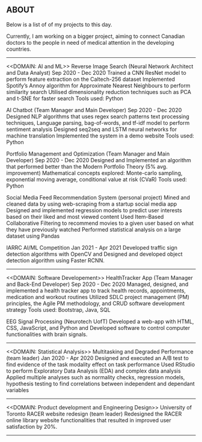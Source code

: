 ABOUT
------------------------------------------------------------------------------------------------------------------------------------------------------
Below is a list of of my projects to this day. 

Currently, I am working on a bigger project, aiming to connect Canadian doctors to the people in need of medical attention in the developing countries.

------------------------------------------------------------------------------------------------------------------------------------------------------
<<DOMAIN: AI and ML>>
Reverse Image Search (Neural Network Architect and Data Analyst)				                                                        Sep 2020 - Dec 2020
Trained a CNN ResNet model to perform feature extraction on the Caltech-256 dataset
Implemented Spotify’s Annoy algorithm for Approximate Nearest Neighbours to perform similarity search
Utilised dimensionality reduction techniques such as PCA and t-SNE for faster search
Tools used: Python

AI Chatbot (Team Manager and Main Developer)						                                                                        Sep 2020 - Dec 2020
Designed NLP algorithms that uses regex search patterns text processing techniques, Language parsing, bag-of-words, and tf-idf model to perform sentiment analysis
Designed seq2seq and LSTM neural networks for machine translation
Implemented the system in a demo website 
Tools used: Python

Portfolio Management and Optimization (Team Manager and Main Developer)				                                                  Sep 2020 - Dec 2020
Designed and Implemented an algorithm that performed better than the Modern Portfolio Theory (5% avg. improvement)
Mathematical concepts explored: Monte-carlo sampling, exponential moving average, conditional value at risk (CVaR)
Tools used: Python

Social Media Feed Recommendation System (personal project)
Mined and cleaned data by using web-scraping from a startup social media app
Designed and implemented regression models to predict user interests based on their liked and most viewed content
Used Item-Based Collaborative Filtering to recommend movies to a given user based on what they have previously watched
Performed statistical analysis on a large dataset using Pandas

IARRC AI/ML Competition                                                                                                        Jan 2021 - Apr 2021
Developed traffic sign detection algorithms with OpenCV and Designed and developed object detection algorithm using Faster RCNN.

------------------------------------------------------------------------------------------------------------------------------------------------------
<<DOMAIN: Software Developement>>
HealthTracker App (Team Manager and Back-End Developer)				                                                                   Sep 2020 - Dec 2020
Managed, designed, and implemented a health tracker app to track health records, appointments, medication and workout routines
Utilized SDLC project management (PM) principles, the Agile PM methodology, and CRUD software development strategy
Tools used: Bootstrap, Java, SQL

EEG Signal Processing (Neurotech UofT)
Developed a web-app with HTML, CSS, JavaScript, and Python and Developed software to control computer functionalities with brain signals.


------------------------------------------------------------------------------------------------------------------------------------------------------
<<DOMAIN: Statistical Analysis>>
Multitasking and Degraded Performance (team leader)                                                                            Jan 2020 - Apr 2020
Designed and executed an A/B test to find evidence of the task modality effect on task performance
Used RStudio to perform Exploratory Data Analysis (EDA) and complex data analysis
Applied multiple analyses such as normality checks, regression models, hypothesis testing to find correlations between independent and dependant variables

------------------------------------------------------------------------------------------------------------------------------------------------------
<<DOMAIN: Product development and Engineering Design>>
University of Toronto RACER website redesign (team leader)
Redesigned the RACER online library website functionalities that resulted in improved user satisfaction by 20%.

------------------------------------------------------------------------------------------------------------------------------------------------------
